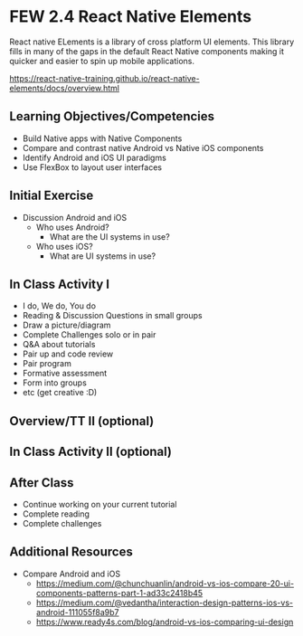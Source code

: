 # FEW 2.4 React Native Elements

React native ELements is a library of cross platform UI elements. This library fills in many of the gaps in the default React Native components making it quicker and easier to spin up mobile applications. 

https://react-native-training.github.io/react-native-elements/docs/overview.html

## Learning Objectives/Competencies

- Build Native apps with Native Components
- Compare and contrast native Android vs Native iOS components
- Identify Android and iOS UI paradigms 
- Use FlexBox to layout user interfaces

## Initial Exercise

- Discussion Android and iOS
	- Who uses Android? 
		- What are the UI systems in use? 
	- Who uses iOS?
		- What are UI systems in use? 
	

## In Class Activity I

- I do, We do, You do
- Reading & Discussion Questions in small groups
- Draw a picture/diagram
- Complete Challenges solo or in pair
- Q&A about tutorials
- Pair up and code review
- Pair program
- Formative assessment
- Form into groups
- etc (get creative :D)

## Overview/TT II (optional)

## In Class Activity II (optional)

## After Class

- Continue working on your current tutorial
- Complete reading
- Complete challenges

## Additional Resources

- Compare Android and iOS
	- https://medium.com/@chunchuanlin/android-vs-ios-compare-20-ui-components-patterns-part-1-ad33c2418b45
	- https://medium.com/@vedantha/interaction-design-patterns-ios-vs-android-111055f8a9b7
	- https://www.ready4s.com/blog/android-vs-ios-comparing-ui-design
